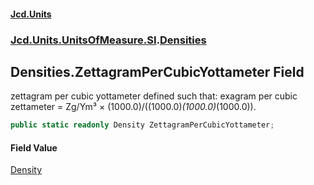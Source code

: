 #### [Jcd.Units](index.md 'index')
### [Jcd.Units.UnitsOfMeasure.SI](Jcd.Units.UnitsOfMeasure.SI.md 'Jcd.Units.UnitsOfMeasure.SI').[Densities](Densities.md 'Jcd.Units.UnitsOfMeasure.SI.Densities')

## Densities.ZettagramPerCubicYottameter Field

zettagram per cubic yottameter defined such that: exagram per cubic zettameter = Zg/Ym³ × (1000.0)/((1000.0)*(1000.0)*(1000.0)).

```csharp
public static readonly Density ZettagramPerCubicYottameter;
```

#### Field Value
[Density](Density.md 'Jcd.Units.UnitTypes.Density')
